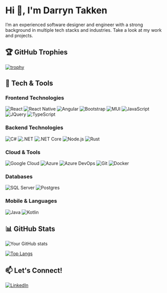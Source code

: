 # Hi 👋, I'm Darryn Takken

I’m an experienced software designer and engineer with a strong background in multiple tech stacks and industries. Take a look at my work and projects.

## 🏆 GitHub Trophies

[![trophy](https://github-profile-trophy.vercel.app/?username=DarrynTakken&theme=onestar)](https://github.com/ryo-ma/github-profile-trophy)

## 🚀 Tech & Tools

### **Frontend Technologies**
  ![React](https://img.shields.io/badge/React-20232A?style=flat&logo=react&logoColor=61DAFB)
  ![React Native](https://img.shields.io/badge/React_Native-20232A?style=flat&logo=react&logoColor=61DAFB)
  ![Angular](https://img.shields.io/badge/Angular-DD0031?style=flat&logo=angular&logoColor=white)
  ![Bootstrap](https://img.shields.io/badge/Bootstrap-563D7C?style=flat&logo=bootstrap&logoColor=white)
  ![MUI](https://img.shields.io/badge/MUI-0081CB?style=flat&logo=material-ui&logoColor=white)
  ![JavaScript](https://img.shields.io/badge/JavaScript-F7DF1E?style=flat&logo=javascript&logoColor=black)
  ![JQuery](https://img.shields.io/badge/jQuery-0769AD?style=flat&logo=jquery&logoColor=white)
  ![TypeScript](https://img.shields.io/badge/TypeScript-3178C6?style=flat&logo=typescript&logoColor=white)

### **Backend Technologies**
  ![C#](https://img.shields.io/badge/C%23-239120?style=flat&logo=c-sharp&logoColor=white)
  ![.NET](https://img.shields.io/badge/.NET-5C2D91?style=flat&logo=dotnet&logoColor=white)
  ![.NET Core](https://img.shields.io/badge/.NET_Core-5C2D91?style=flat&logo=dotnet&logoColor=white)
  ![Node.js](https://img.shields.io/badge/Node.js-339933?style=flat&logo=nodedotjs&logoColor=white)
  ![Rust](https://img.shields.io/badge/Rust-000000?style=flat&logo=rust&logoColor=white)

### **Cloud & Tools**
  ![Google Cloud](https://img.shields.io/badge/Google_Cloud-4285F4?style=flat&logo=google-cloud&logoColor=white)
  ![Azure](https://img.shields.io/badge/Microsoft_Azure-0078D4?style=flat&logo=microsoft-azure&logoColor=white)
  ![Azure DevOps](https://img.shields.io/badge/Azure_DevOps-0078D7?style=flat&logo=azure-devops&logoColor=white)
  ![Git](https://img.shields.io/badge/Git-F05032?style=flat&logo=git&logoColor=white)
  ![Docker](https://img.shields.io/badge/Docker-2496ED?style=flat&logo=docker&logoColor=white)

### **Databases**
  ![SQL Server](https://img.shields.io/badge/Microsoft_SQL_Server-CC2927?style=flat&logo=microsoft-sql-server&logoColor=white)
  ![Postgres](https://img.shields.io/badge/PostgreSQL-4169E1?style=flat&logo=postgresql&logoColor=white)

### **Mobile & Languages**
  ![Java](https://img.shields.io/badge/Java-007396?style=flat&logo=java&logoColor=white)
  ![Kotlin](https://img.shields.io/badge/Kotlin-0095D5?style=flat&logo=kotlin&logoColor=white)

## 📊 GitHub Stats

![Your GitHub stats](https://github-readme-stats.vercel.app/api?username=DarrynTakken&show_icons=true&theme=radical)

[![Top Langs](https://github-readme-stats.vercel.app/api/top-langs/?username=DarrynTakken&layout=compact&theme=radical)](https://github.com/anuraghazra/github-readme-stats)

## 📫 Let's Connect!

[![LinkedIn](https://img.shields.io/badge/LinkedIn-0A66C2?style=flat&logo=linkedin&logoColor=white)](https://www.linkedin.com/in/darryn-takken-59605822)

